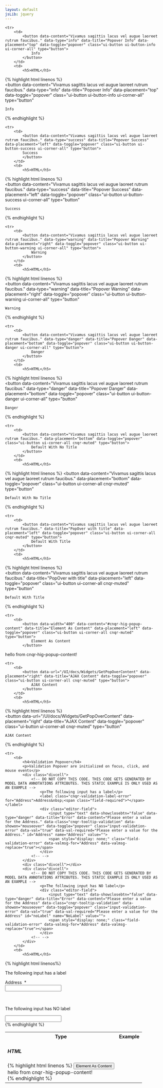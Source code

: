 ```yaml
---
layout: default
jsLib: jquery
---
```


<table class="reporttable reporttable-lg">
	<tbody><tr>
		<th>Type</th>
		<th>Example</th>
	</tr>

	<tr>
		<td>
			<button data-content="Vivamus sagittis lacus vel augue laoreet rutrum faucibus." data-type="info" data-title="Popover Info" data-placement="top" data-toggle="popover" class="ui-button ui-button-info ui-corner-all" type="button">
				Info
			</button>
		</td>
		<td>
			<h5>HTML</h5>
{% highlight html linenos %}			
<button 
	data-content="Vivamus sagittis lacus vel augue laoreet rutrum faucibus." 
	data-type="info" 
	data-title="Popover Info" 
	data-placement="top" 
	data-toggle="popover" 
	class="ui-button ui-button-info ui-corner-all" 
	type="button"
>
	Info
</button>	
{% endhighlight %}
</td>
	</tr>

	<tr>
		<td>
			<button data-content="Vivamus sagittis lacus vel augue laoreet rutrum faucibus." data-type="success" data-title="Popover Success" data-placement="left" data-toggle="popover" class="ui-button ui-button-success ui-corner-all" type="button">
			Success
			</button>
		</td>
		<td>
			<h5>HTML</h5>
{% highlight html linenos %}				
<button 
	data-content="Vivamus sagittis lacus vel augue laoreet rutrum faucibus." 
	data-type="success" 
	data-title="Popover Success" 
	data-placement="left" 
	data-toggle="popover" 
	class="ui-button ui-button-success ui-corner-all" 
	type="button"
>
	Success
</button>
{% endhighlight %}			
		</td>
	</tr>

	<tr>
		<td>
			<button data-content="Vivamus sagittis lacus vel augue laoreet rutrum faucibus." data-type="warning" data-title="Popover Warning" data-placement="right" data-toggle="popover" class="ui-button ui-button-warning ui-corner-all" type="button">
				Warning
			</button>
		</td>
		<td>
			<h5>HTML</h5>
{% highlight html linenos %}		
<button 
	data-content="Vivamus sagittis lacus vel augue laoreet rutrum faucibus." 
	data-type="warning" 
	data-title="Popover Warning" 
	data-placement="right" 
	data-toggle="popover" 
	class="ui-button ui-button-warning ui-corner-all" type="button"
>
	Warning
</button>
{% endhighlight %}			
		</td>
	</tr>

	<tr>
		<td>
			<button data-content="Vivamus sagittis lacus vel augue laoreet rutrum faucibus." data-type="danger" data-title="Popover Danger" data-placement="bottom" data-toggle="popover" class="ui-button ui-button-danger ui-corner-all" type="button">
				Danger
			</button>
		</td>
		<td>
			<h5>HTML</h5>
{% highlight html linenos  %}			
<button 
	data-content="Vivamus sagittis lacus vel augue laoreet rutrum faucibus." 
	data-type="danger" 
	data-title="Popover Danger" 
	data-placement="bottom" 
	data-toggle="popover" 
	class="ui-button ui-button-danger ui-corner-all" 
	type="button"
>
	Danger
</button>
{% endhighlight %}			
		</td>
	</tr>

	<tr>
		<td>
			<button data-content="Vivamus sagittis lacus vel augue laoreet rutrum faucibus." data-placement="bottom" data-toggle="popover" class="ui-button ui-corner-all cnqr-muted" type="button">
				Default With No Title
			</button>
		</td>
		<td>
			<h5>HTML</h5>
{% highlight html linenos  %}
<button 
	data-content="Vivamus sagittis lacus vel augue laoreet rutrum faucibus." 
	data-placement="bottom" 
	data-toggle="popover" 
	class="ui-button ui-corner-all cnqr-muted" 
	type="button"
>
	Default With No Title
</button>
{% endhighlight %}			
		</td>
	</tr>

	<tr>
		<td>
			<button data-content="Vivamus sagittis lacus vel augue laoreet rutrum faucibus." data-title="PopOver with title" data-placement="left" data-toggle="popover" class="ui-button ui-corner-all cnqr-muted" type="button">
				Default With Title
			</button>
		</td>
		<td>
			<h5>HTML</h5>
{% highlight html linenos  %}			
<button 
	data-content="Vivamus sagittis lacus vel augue laoreet rutrum faucibus." 
	data-title="PopOver with title" 
	data-placement="left" 
	data-toggle="popover" 
	class="ui-button ui-corner-all cnqr-muted" 
	type="button"
>
	Default With Title
</button>
{% endhighlight %}	
		</td>
	</tr>

	<tr>
		<td>
			<button data-width="400" data-content="#cnqr-hig-popup-content" data-title="Element As Content" data-placement="left" data-toggle="popover" class="ui-button ui-corner-all cnqr-muted" type="button">
				Element As Content
			</button>
<div id="cnqr-hig-popup-content" class="cnqr-hide">hello from cnqr-hig-popup-content!</div>			
		</td>
		<td>
			<h5>HTML</h5>
{% highlight html linenos  %}			
<button 
	data-width="400" 
	data-content="#cnqr-hig-popup-content" 
	data-title="Element As Content" 
	data-placement="left" 
	data-toggle="popover" 
	class="ui-button ui-corner-all cnqr-muted" 
	type="button"
>
	Element As Content
</button>
			
<div id="cnqr-hig-popup-content" class="cnqr-hide">
	hello from cnqr-hig-popup-content!
</div>			
{% endhighlight %}				
		</td>
	</tr>

	<tr>
		<td>
			<button data-url="/UI/docs/Widgets/GetPopOverContent" data-placement="right" data-title="AJAX Content" data-toggle="popover" class="ui-button ui-corner-all cnqr-muted" type="button">
				AJAX Content
			</button>
		</td>
		<td>
			<h5>HTML</h5>
{% highlight html linenos %}				
<button 
	data-url="/UI/docs/Widgets/GetPopOverContent" 
	data-placement="right" 
	data-title="AJAX Content" 
	data-toggle="popover" 
	class="ui-button ui-corner-all cnqr-muted" 
	type="button"
>
	AJAX Content
</button>
{% endhighlight %}				
		</td>
	</tr>

	<tr>
		<td>
			<h4>Validation Popover</h4>
			<p>Validation Popover are initialized on focus, click, and mouse events</p>
			<div class="divcell">
				<!-- DO NOT COPY THIS CODE. THIS CODE GETS GENERATED BY MODEL DATA ANNOTATIONS ATTRIBUTES. THIS STATIC EXAMPLE IS ONLY USED AS AN EXAMPLE -->
					<p>The following input has a label</p>
					<label class="cnqr-validation-label-error" for="Address">Address&nbsp;<span class="field-required">*</span></label>		
					<div class="editor-field">
						<input type="text" data-showclosebtn="false" data-type="danger" data-title="Error" data-content="Please enter a value for the Address." data-class="cnqr-tooltip-validation" data-showon="mouseover" data-toggle="popover" class="input-validation-error" data-val="true" data-val-required="Please enter a value for the Address." id="Address" name="Address" value="">
						<span style="display: none;" class="field-validation-error" data-valmsg-for="Address" data-valmsg-replace="true"></span>
					</div>
				<!-- -->
			</div>
			<div class="divcell"></div>
			<div class="divcell">
				<!-- DO NOT COPY THIS CODE. THIS CODE GETS GENERATED BY MODEL DATA ANNOTATIONS ATTRIBUTES. THIS STATIC EXAMPLE IS ONLY USED AS AN EXAMPLE -->
					<p>The following input has NO label</p>
					<div class="editor-field">
						<input type="text" data-showclosebtn="false" data-type="danger" data-title="Error" data-content="Please enter a value for the Address" data-class="cnqr-tooltip-validation" data-showon="mouseover" data-toggle="popover" class="input-validation-error" data-val="true" data-val-required="Please enter a value for the Address" id="noLabel" name="NoLabel" value="">
						<span style="display: none;" class="field-validation-error" data-valmsg-for="Address" data-valmsg-replace="true"></span>
					</div>
				<!-- -->
			</div>
		</td>
		<td>
			<h5>HTML</h5>
{% highlight html linenos%}	
<!-- DO NOT COPY THIS CODE. 
THIS CODE GETS GENERATED BY MODEL DATA ANNOTATIONS ATTRIBUTES. 
THIS STATIC EXAMPLE IS ONLY USED AS AN EXAMPLE 
-->
<div class="divcell">
	<p>The following input has a label</p>
	<label class="cnqr-validation-label-error" for="Address">
		Address&nbsp;
		<span class="field-required">*</span>
	</label>		
	<div class="editor-field">
		<input type="text" 
			data-showclosebtn="false" 
			data-type="danger" 
			data-title="Error" 
			data-content="Please enter a value for the Address." 
			data-class="cnqr-tooltip-validation" 
			data-showon="mouseover" 
			data-toggle="popover" 
			data-val="true" 
			data-val-required="Please enter a value for the Address." 
			class="input-validation-error" 
			id="Address" 
			name="Address" 
			value=""
		>
		<span 
			style="display: none;" 
			class="field-validation-error" 
			data-valmsg-for="Address" 
			data-valmsg-replace="true">
		</span>
	</div>
</div>
<br>
<br>
<!-- DO NOT COPY THIS CODE. 
THIS CODE GETS GENERATED BY MODEL DATA ANNOTATIONS ATTRIBUTES. 
THIS STATIC EXAMPLE IS ONLY USED AS AN EXAMPLE 
-->
<div class="divcell">
	<p>The following input has NO label</p>
	<div class="editor-field">
		<input 
			type="text" 
			data-showclosebtn="false" 
			data-type="danger" 
			data-title="Error" 
			data-content="Please enter a value for the Address" 
			data-class="cnqr-tooltip-validation" 
			data-showon="mouseover" 
			data-toggle="popover" 
			class="input-validation-error" 
			data-val="true" 
			data-val-required="Please enter a value for the Address" 
			id="noLabel" 
			name="NoLabel" 
			value=""
		>
		<span 
			style="display: none;" 
			class="field-validation-error" 
			data-valmsg-for="Address" 
			data-valmsg-replace="true">
		</span>
	</div>
</div>
{% endhighlight %}	
		</td>
	</tr>
</tbody></table>
